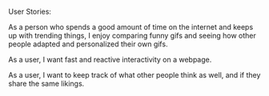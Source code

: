 User Stories:

As a person who spends a good amount of time on the internet and keeps up with trending things, I enjoy comparing funny gifs and seeing how other people adapted and personalized their own gifs.

As a user, I want fast and reactive interactivity on a webpage.

As a user, I want to keep track of what other people think as well, and if they share the same likings.
